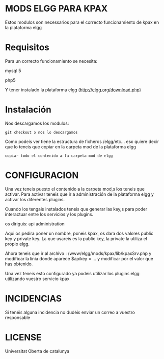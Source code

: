 # MODS ELGG PARA KPAX

Estos modulos son necessarios para el correcto funcionamiento de kpax en la plataforma elgg

# Requisitos

Para un correcto funcionamiento se necesita:

mysql 5

php5

Y tener instalado la plataforma elgg (http://elgg.org/download.php)

# Instalación

Nos descargamos los modulos:

    git checkout o nos lo descargamos 
    
Como podeis ver tiene la estructura de ficheros /elgg/etc... eso quiere decir que lo teneis que copiar en la carpeta mod de la plataforma elgg

    copiar todo el contenido a la carpeta mod de elgg

# CONFIGURACION

Una vez teneis puesto el contenido a la carpeta mod,s los teneis que activar. Para activar teneis que ir a administración de la plataforma elgg y activar los diferentes plugins.

Cuando los tengais instalados teneis que generar las key,s para poder interactuar entre los servicios y los plugins.

os diriguis:
    api administration

Aqui os pedira poner un nombre, poneis kpax, os dara dos valores public key y private key. La que usareis es la public key, la private la utiliza el propio elgg.

Ahora teneis que ir al archivo : 
    /www/elgg/mods/kpax/lib/kpaxSrv.php y modificar la linia donde aparece $apikey = ... y modificar por el valor que has obtenido.

Una vez teneis esto configurado ya podeis utilizar los plugins elgg utilizando vuestro servicio kpax


# INCIDENCIAS

Si tenéis alguna incidencia no dudéis enviar un correo a vuestro responsable

# LICENSE

Universitat Oberta de catalunya